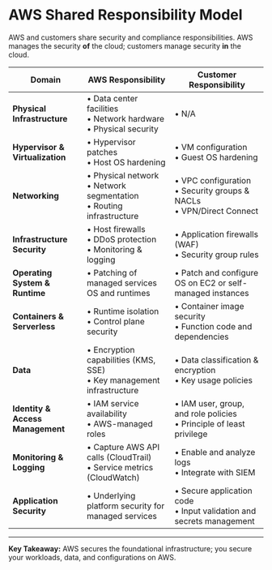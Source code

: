 # AWS Shared Responsibility Model

AWS and customers share security and compliance responsibilities. AWS manages the security **of** the cloud; customers manage security **in** the cloud.

| **Domain**                       | **AWS Responsibility**                                                   | **Customer Responsibility**                                              |
| -------------------------------- | ------------------------------------------------------------------------ | ------------------------------------------------------------------------ |
| **Physical Infrastructure**      | • Data center facilities<br>• Network hardware<br>• Physical security    | • N/A                                                                    |
| **Hypervisor & Virtualization**  | • Hypervisor patches<br>• Host OS hardening                              | • VM configuration<br>• Guest OS hardening                               |
| **Networking**                   | • Physical network<br>• Network segmentation<br>• Routing infrastructure | • VPC configuration<br>• Security groups & NACLs<br>• VPN/Direct Connect |
| **Infrastructure Security**      | • Host firewalls<br>• DDoS protection<br>• Monitoring & logging          | • Application firewalls (WAF)<br>• Security group rules                  |
| **Operating System & Runtime**   | • Patching of managed services OS and runtimes                           | • Patch and configure OS on EC2 or self-managed instances                |
| **Containers & Serverless**      | • Runtime isolation<br>• Control plane security                          | • Container image security<br>• Function code and dependencies           |
| **Data**                         | • Encryption capabilities (KMS, SSE)<br>• Key management infrastructure  | • Data classification & encryption<br>• Key usage policies               |
| **Identity & Access Management** | • IAM service availability<br>• AWS-managed roles                        | • IAM user, group, and role policies<br>• Principle of least privilege   |
| **Monitoring & Logging**         | • Capture AWS API calls (CloudTrail)<br>• Service metrics (CloudWatch)   | • Enable and analyze logs<br>• Integrate with SIEM                       |
| **Application Security**         | • Underlying platform security for managed services                      | • Secure application code<br>• Input validation and secrets management   |

---

**Key Takeaway:** AWS secures the foundational infrastructure; you secure your workloads, data, and configurations on AWS.
